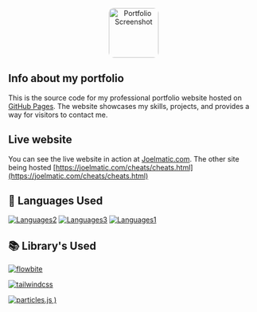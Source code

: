 <p align="center">
  <img src="https://avatars.githubusercontent.com/u/78729990?v=4" alt="Portfolio Screenshot" width="100" style="border-radius: 10px;" />
</p>

## Info about my portfolio

This is the source code for my professional portfolio website hosted on [GitHub Pages](https://pages.github.com/). The website showcases my skills, projects, and provides a way for visitors to contact me.

## Live website
You can see the live website in action at [Joelmatic.com](https://Joelmatic.com/).
The other site being hosted [https://joelmatic.com/cheats/cheats.html](https://joelmatic.com/cheats/cheats.html)

## 📕 Languages Used


[![Languages2](https://img.shields.io/badge/-HTML-blue)]()
[![Languages3](https://img.shields.io/badge/-CSS-brightgreen)]()
[![Languages1](https://img.shields.io/badge/-JS-orange)]()

## 📚 Library's Used

[![flowbite](https://flowbite.com/docs/images/og-image.png)](https://flowbite.com/)

[![tailwindcss](https://repository-images.githubusercontent.com/106017343/7f21b24e-6744-4ca2-b035-4095a4ed3c1f
)](https://github.com/tailwindlabs/tailwindcss)

[![particles.js](https://vincentgarreau.com/particles.js/assets/img/particlesjs-og.png)
)](https://github.com/VincentGarreau/particles.js/)

